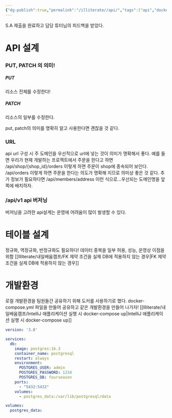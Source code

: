 ```yaml
---
{"dg-publish":true,"permalink":"/illiterate//api/","tags":["api","docker-compose","테이블설계"],"noteIcon":"","created":"2025-02-13T10:12:00","updated":"2025-03-12T02:45:24+09:00"}
---
```


S.A 제출을 완료하고 담당 튜터님의 피드백을 받았다.

# API 설계

### PUT, PATCH 의 의미!

##### PUT

리소스 전체를 수정한다!

##### PATCH

리소스의 일부를 수정한다.

put, patch의 의미를 명확히 알고 사용한다면 괜찮을 것 같다.

### URL

api url 구성 시 주 도메인을 우선적으로 url에 넣는 것이 의미가 명확해서 좋다.
예를 들면 우리가 현재 개발하는 프로젝트에서 주문을 한다고 하면
	/api/shop/{shop_id}/orders 이렇게 하면 주문이 shop에 종속되어 보인다.
	/api/orders 이렇게 하면 주문을 한다는 의도가 명확해 지므로 의미상 좋은 것 같다. 
추가 정보가 필요하다면 /api/members/address 이런 식으로...우선되는 도메인명을 앞쪽에 배치하자.

### /api/v1 api 버저닝

버저닝을 고려한 api설계는 운영에 어려움이 많이 발생할 수 있다.

# 테이블 설계

정규화, 역정규화, 
반정규화도 필요하다! 데이터 중복을 일부 허용, 성능, 운영상 이점을 위함
[[Illiterate/내일배움캠프/FK 제약 조건을 실제 DB에 적용하지 않는 경우\|FK 제약 조건을 실제 DB에 적용하지 않는 경우]]

# 개발환경

로컬 개발환경을 팀원들간 공유하기 위해 도커를 사용하기로 했다.
docker-compose.yml 파일을 만들어 공유하고 같은 개발환경을 만들어 나가자!
[[Illiterate/내일배움캠프/IntelliJ 애플리케이션 실행 시  docker-compose up\|IntelliJ 애플리케이션 실행 시  docker-compose up]]

```yml
version: '3.8'

services:
  db:
    image: postgres:16.3
    container_name: postgresql
    restart: always
    environment:
      POSTGRES_USER: admin
      POSTGRES_PASSWORD: 1234
      POSTGRES_DB: fourseason
    ports:
      - "5432:5432"
    volumes:
      - postgres_data:/var/lib/postgresql/data

volumes:
  postgres_data:
```
